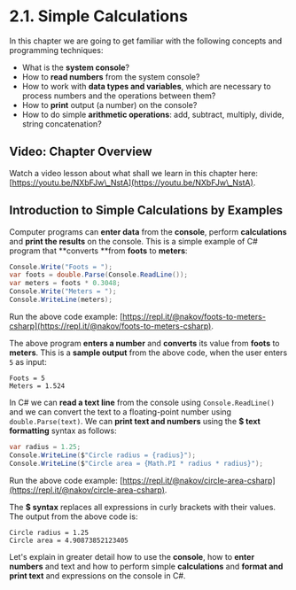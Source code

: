 # 2.1. Simple Calculations

In this chapter we are going to get familiar with the following concepts and programming techniques:

* What is the **system console**?
* How to **read numbers** from the system console?
* How to work with **data types and variables**, which are necessary to process numbers and the operations between them?
* How to **print** output (a number) on the console?
* How to do simple **arithmetic operations**: add, subtract, multiply, divide, string concatenation?

## Video: Chapter Overview

Watch a video lesson about what shall we learn in this chapter here: [https://youtu.be/NXbFJw\_NstA](https://youtu.be/NXbFJw\_NstA).

## Introduction to Simple Calculations by Examples

Computer programs can **enter data** from the **console**, perform **calculations** and **print the results** on the console. This is a simple example of C# program that \*\*converts \*\*from **foots** to **meters**:

```csharp
Console.Write("Foots = ");              
var foots = double.Parse(Console.ReadLine());
var meters = foots * 0.3048;
Console.Write("Meters = ");
Console.WriteLine(meters);
```

Run the above code example: [https://repl.it/@nakov/foots-to-meters-csharp](https://repl.it/@nakov/foots-to-meters-csharp).

The above program **enters a number** and **converts** its value from **foots** to **meters**. This is a **sample output** from the above code, when the user enters `5` as input:

```
Foots = 5
Meters = 1.524
```

In C# we can **read a text line** from the console using `Console.ReadLine()` and we can convert the text to a floating-point number using `double.Parse(text)`. We can **print text and numbers** using the **$ text formatting** syntax as follows:

```csharp
var radius = 1.25;
Console.WriteLine($"Circle radius = {radius}");
Console.WriteLine($"Circle area = {Math.PI * radius * radius}");
```

Run the above code example: [https://repl.it/@nakov/circle-area-csharp](https://repl.it/@nakov/circle-area-csharp).

The **$ syntax** replaces all expressions in curly brackets with their values. The output from the above code is:

```
Circle radius = 1.25
Circle area = 4.90873852123405
```

Let's explain in greater detail how to use the **console**, how to **enter numbers** and text and how to perform simple **calculations** and **format and print text** and expressions on the console in C#.
